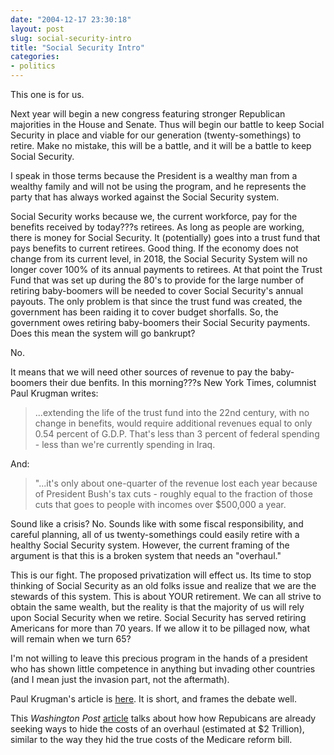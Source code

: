 ```yaml
---
date: "2004-12-17 23:30:18"
layout: post
slug: social-security-intro
title: "Social Security Intro"
categories:
- politics
---
```


This one is for us.  
  
Next year will begin a new congress featuring stronger Republican majorities in the House and Senate. Thus will begin our battle to keep Social Security in place and viable for our generation (twenty-somethings) to retire. Make no mistake, this will be a battle, and it will be a battle to keep Social Security.  
  
I speak in those terms because the President is a wealthy man from a wealthy family and will not be using the program, and he represents the party that has always worked against the Social Security system.  
  
Social Security works because we, the current workforce, pay for the benefits received by today???s retirees. As long as people are working, there is money for Social Security. It (potentially) goes into a trust fund that pays benefits to current retirees. Good thing. If the economy does not change from its current level, in 2018, the Social Security System will no longer cover 100% of its annual payments to retirees. At that point the Trust Fund that was set up during the 80's to provide for the large number of retiring baby-boomers will be needed to cover Social Security's annual payouts. The only problem is that since the trust fund was created, the government has been raiding it to cover budget shorfalls. So, the government owes retiring baby-boomers their Social Security payments. Does this mean the system will go bankrupt?  
  
No.  
  
It means that we will need other sources of revenue to pay the baby-boomers their due benfits. In this morning???s New York Times, columnist Paul Krugman writes:  
  
> ...extending the life of the trust fund into the 22nd century, with no change in benefits, would require additional revenues equal to only 0.54 percent of G.D.P. That's less than 3 percent of federal spending - less than we're currently spending in Iraq.  
  
And:  
  
> "...it's only about one-quarter of the revenue lost each year because of President Bush's tax cuts - roughly equal to the fraction of those cuts that goes to people with incomes over $500,000 a year.

Sound like a crisis? No. Sounds like with some fiscal responsibility, and careful planning, all of us twenty-somethings could easily retire with a healthy Social Security system. However, the current framing of the argument is that this is a broken system that needs an "overhaul."  

This is our fight. The proposed privatization will effect us. Its time to stop thinking of Social Security as an old folks issue and realize that we are the stewards of this system. This is about YOUR retirement. We can all strive to obtain the same wealth, but the reality is that the majority of us will rely upon Social Security when we retire. Social Security has served retiring Americans for more than 70 years. If we allow it to be pillaged now, what will remain when we turn 65?  
  
I'm not willing to leave this precious program in the hands of a president who has shown little competence in anything but invading other countries (and I mean just the invasion part, not the aftermath).  
  
Paul Krugman's article is [here](http://www.pkarchive.org/column/120704.html). It is short, and frames the debate well.  
  
This _Washington Post_ [article](http://www.washingtonpost.com/wp-dyn/articles/A5525-2004Nov22.html) talks about how how Repubicans are already seeking ways to hide the costs of an overhaul (estimated at $2 Trillion), similar to the way they hid the true costs of the Medicare reform bill.  
  